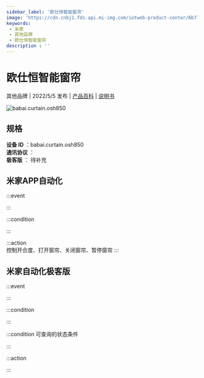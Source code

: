 ```yaml
---
sidebar_label: '欧仕恒智能窗帘'
image: 'https://cdn.cnbj1.fds.api.mi-img.com/iotweb-product-center/6b77794dcafdd042e6060e20f807c10f_1645514714092.png?GalaxyAccessKeyId=AKVGLQWBOVIRQ3XLEW&Expires=9223372036854775807&Signature=twEcqaCtXXQeGwMusXSC599Xt9E='
keywords: 
 - 米家
 - 其他品牌
 - 欧仕恒智能窗帘
description : ''
---
```

# 欧仕恒智能窗帘

其他品牌 | 2022/5/5 发布 | [产品百科](https://home.mi.com/webapp/content/baike/product/index.html?model=babai.curtain.osh850/) | [说明书](https://home.mi.com/views/introduction.html?model=babai.curtain.osh850&region=cn)

![babai.curtain.osh850](https://cdn.cnbj1.fds.api.mi-img.com/iotweb-product-center/6b77794dcafdd042e6060e20f807c10f_1645514714092.png?GalaxyAccessKeyId=AKVGLQWBOVIRQ3XLEW&Expires=9223372036854775807&Signature=twEcqaCtXXQeGwMusXSC599Xt9E=)

## 规格  
> 
**设备 ID** ：babai.curtain.osh850  
**通讯协议** ：  
**极客版**  ： 待补充 


## 米家APP自动化  

:::event  

:::

:::condition  

:::

:::action   
控制开合度、打开窗帘、关闭窗帘、暂停窗帘
:::

## 米家自动化极客版  

:::event  

:::

:::condition  

:::

:::condition 可查询的状态条件  

:::

:::action  

:::

        
